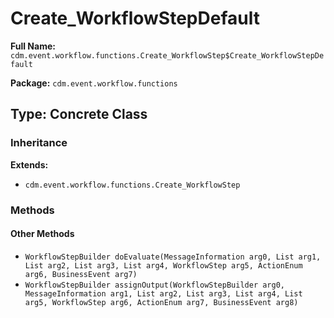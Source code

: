 # Create_WorkflowStepDefault

**Full Name:** `cdm.event.workflow.functions.Create_WorkflowStep$Create_WorkflowStepDefault`

**Package:** `cdm.event.workflow.functions`

## Type: Concrete Class

### Inheritance

**Extends:**
- `cdm.event.workflow.functions.Create_WorkflowStep`

### Methods

#### Other Methods

- `WorkflowStepBuilder doEvaluate(MessageInformation arg0, List arg1, List arg2, List arg3, List arg4, WorkflowStep arg5, ActionEnum arg6, BusinessEvent arg7)`
- `WorkflowStepBuilder assignOutput(WorkflowStepBuilder arg0, MessageInformation arg1, List arg2, List arg3, List arg4, List arg5, WorkflowStep arg6, ActionEnum arg7, BusinessEvent arg8)`


